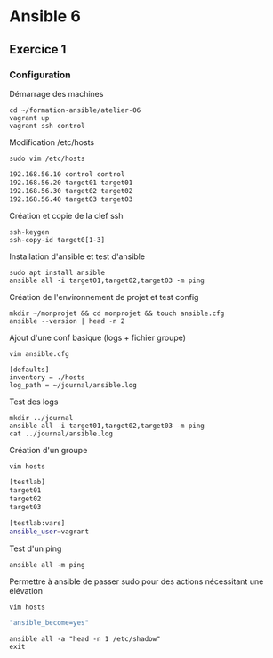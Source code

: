 # Ansible 6
## Exercice 1
### Configuration
Démarrage des machines
```console
cd ~/formation-ansible/atelier-06
vagrant up
vagrant ssh control
```

Modification /etc/hosts
```console
sudo vim /etc/hosts
```
```bash
192.168.56.10 control control
192.168.56.20 target01 target01
192.168.56.30 target02 target02
192.168.56.40 target03 target03
```

Création et copie de la clef ssh
```console
ssh-keygen
ssh-copy-id target0[1-3]
```

Installation d'ansible et test d'ansible
```console
sudo apt install ansible
ansible all -i target01,target02,target03 -m ping
```

Création de l'environnement de projet et test config
```console
mkdir ~/monprojet && cd monprojet && touch ansible.cfg
ansible --version | head -n 2
```

Ajout d'une conf basique (logs + fichier groupe)
```console
vim ansible.cfg
```
```console
[defaults]
inventory = ./hosts
log_path = ~/journal/ansible.log
```

Test des logs
```console
mkdir ../journal
ansible all -i target01,target02,target03 -m ping
cat ../journal/ansible.log
```

Création d'un groupe
```console
vim hosts
```
```bash
[testlab]
target01
target02
target03

[testlab:vars]
ansible_user=vagrant
```
Test d'un ping
```console
ansible all -m ping
```

Permettre à ansible de passer sudo pour des actions nécessitant une élévation
```console
vim hosts
```
```bash
"ansible_become=yes"
```
```console
ansible all -a "head -n 1 /etc/shadow"
exit
```
